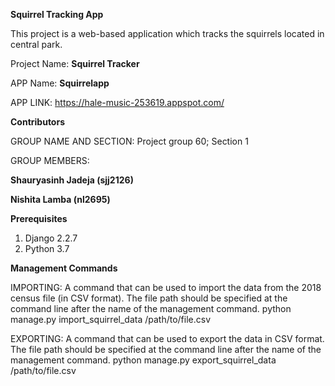 **Squirrel Tracking App**

This project is a web-based application which tracks the squirrels located in central park.

Project Name: **Squirrel Tracker**

APP Name: **Squirrelapp** 

APP LINK: https://hale-music-253619.appspot.com/


**Contributors**

GROUP NAME AND SECTION: Project group 60; Section 1

GROUP MEMBERS:

**Shauryasinh Jadeja (sjj2126)**

**Nishita Lamba (nl2695)**

**Prerequisites**

1.	Django 2.2.7
2.	Python 3.7

**Management Commands**

IMPORTING: A command that can be used to import the data from the 2018 census file (in CSV format). The file path should be specified at the command line after the name of the management command.
python manage.py import_squirrel_data /path/to/file.csv

EXPORTING:  A command that can be used to export the data in CSV format. The file path should be specified at the command line after the name of the management command.
python manage.py export_squirrel_data /path/to/file.csv
